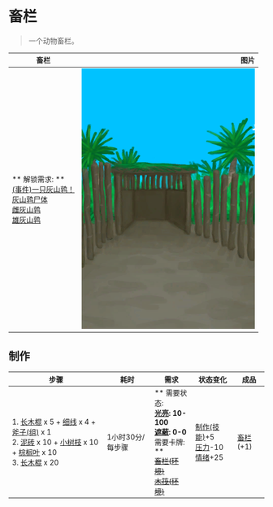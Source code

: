 # 畜栏  
> 一个动物畜栏。  
  
  畜栏  |   图片   
 ----  |  ----:   
 ** 解锁需求: **<br>[(事件)一只灰山鹑！](Event_PartridgeFight.md)<br>[灰山鹑尸体](PartridgeDead.md)<br>[雌灰山鹑](PartridgeFemaleLive.md)<br>[雄灰山鹑](PartridgeMaleLive.md)  |  ![](Sprite/Coop.png)   
  
## 制作  
步骤  |  耗时  |  需求  |  状态变化  |  成品  
----  |  ----  |  ----  |  ----  |  ----  
1. [长木棍](StickLong.md) x 5 + [细线](CordFiber.md) x 4 + [斧子(组)](GpTag_Axe.md) x 1<br>2. [泥砖](MudBrick.md) x 10 + [小树枝](Sticks.md) x 10 + [棕榈叶](PalmFronds.md) x 10<br>3. [长木棍](StickLong.md) x 20  |  1小时30分/每步骤  |  ** 需要状态: **<br>[光亮](Light.md): 10-100<br>[遮蔽](Sheltered.md): 0-0<br>** 需要卡牌: **<br>~~[畜栏(环境)](Env_Enclosure.md)~~<br>~~[木筏(环境)](Env_Raft.md)~~  |  [制作(技能)](Skill_Crafting.md)+5<br>[压力](Stress.md)-10<br>[情绪](Morale.md)+25  |  [畜栏](EnclosureEntrance.md)(+1)  
